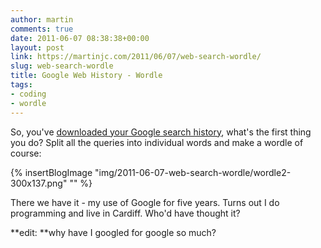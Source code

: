 ```yaml
---
author: martin
comments: true
date: 2011-06-07 08:38:38+00:00
layout: post
link: https://martinjc.com/2011/06/07/web-search-wordle/
slug: web-search-wordle
title: Google Web History - Wordle
tags:
- coding
- wordle
---
```


So, you've [downloaded your Google search history](http://users.cs.cf.ac.uk/M.J.Chorley/2011/06/05/google-web-history/), what's the first thing you do? Split all the queries into individual words and make a wordle of course:

{% insertBlogImage "img/2011-06-07-web-search-wordle/wordle2-300x137.png" "" %}


There we have it - my use of Google for five years. Turns out I do programming and live in Cardiff. Who'd have thought it?

**edit: **why have I googled for google so much?
